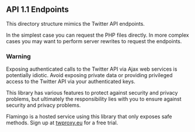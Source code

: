 ## API 1.1 Endpoints

This directory structure mimics the Twitter API endpoints.

In the simplest case you can request the PHP files directly. 
In more complex cases you may want to perform server rewrites to request the endpoints.

### Warning

Exposing authenticated calls to the Twitter API via Ajax web services is potentially idiotic.
Avoid exposing private data or providing privileged access to the Twitter API via your authenticated keys.

This library has various features to protect against security and privacy problems, but ultimately the responsibility lies with you to ensure against security and privacy problems. 


Flamingo is a hosted service using this library that only exposes safe methods. 
Sign up at [twproxy.eu](http://twproxy.eu) for a free trial.


